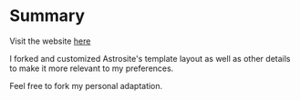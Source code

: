 # Summary

Visit the website [here](https://alesiokanani.github.io)

I forked and customized Astrosite's template layout as well as other details to make it more relevant to my preferences.

Feel free to fork my personal adaptation.
